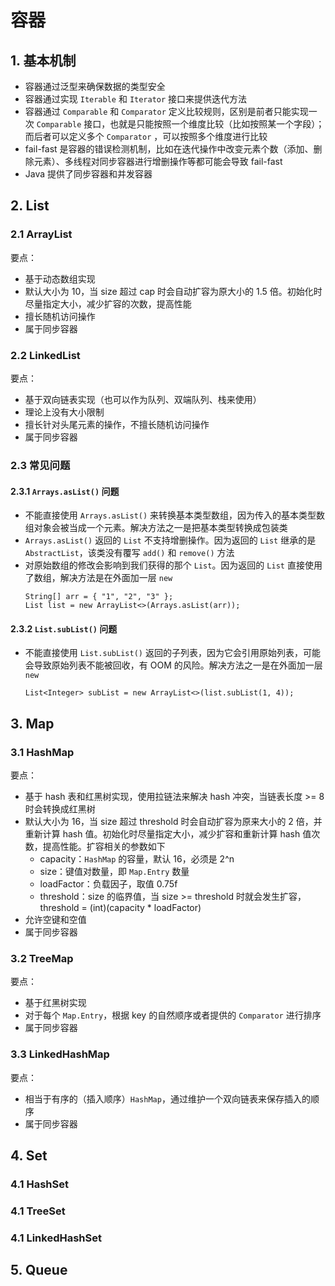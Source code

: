 # 容器

## 1. 基本机制

- 容器通过泛型来确保数据的类型安全
- 容器通过实现 `Iterable` 和 `Iterator` 接口来提供迭代方法
- 容器通过 `Comparable` 和 `Comparator` 定义比较规则，区别是前者只能实现一次 `Comparable` 接口，也就是只能按照一个维度比较（比如按照某一个字段）；而后者可以定义多个 `Comparator`
  ，可以按照多个维度进行比较
- fail-fast 是容器的错误检测机制，比如在迭代操作中改变元素个数（添加、删除元素）、多线程对同步容器进行增删操作等都可能会导致 fail-fast
- Java 提供了同步容器和并发容器

## 2. List

### 2.1 ArrayList

要点：

- 基于动态数组实现
- 默认大小为 10，当 size 超过 cap 时会自动扩容为原大小的 1.5 倍。初始化时尽量指定大小，减少扩容的次数，提高性能
- 擅长随机访问操作
- 属于同步容器

### 2.2 LinkedList

要点：

- 基于双向链表实现（也可以作为队列、双端队列、栈来使用）
- 理论上没有大小限制
- 擅长针对头尾元素的操作，不擅长随机访问操作
- 属于同步容器

### 2.3 常见问题

#### 2.3.1 `Arrays.asList()` 问题

- 不能直接使用 `Arrays.asList()` 来转换基本类型数组，因为传入的基本类型数组对象会被当成一个元素。解决方法之一是把基本类型转换成包装类
- `Arrays.asList()` 返回的 `List` 不支持增删操作。因为返回的 `List` 继承的是 `AbstractList`，该类没有覆写 `add()` 和 `remove()` 方法
- 对原始数组的修改会影响到我们获得的那个 `List`。因为返回的 `List` 直接使用了数组，解决方法是在外面加一层 `new`
  ```
  String[] arr = { "1", "2", "3" };
  List list = new ArrayList<>(Arrays.asList(arr));
  ```

#### 2.3.2 `List.subList()` 问题

- 不能直接使用 `List.subList()` 返回的子列表，因为它会引用原始列表，可能会导致原始列表不能被回收，有 OOM 的风险。解决方法之一是在外面加一层 `new`
  ```
  List<Integer> subList = new ArrayList<>(list.subList(1, 4));
  ```

## 3. Map

### 3.1 HashMap

要点：

- 基于 hash 表和红黑树实现，使用拉链法来解决 hash 冲突，当链表长度 >= 8 时会转换成红黑树
- 默认大小为 16，当 size 超过 threshold 时会自动扩容为原来大小的 2 倍，并重新计算 hash 值。初始化时尽量指定大小，减少扩容和重新计算 hash 值次数，提高性能。扩容相关的参数如下
    - capacity：`HashMap` 的容量，默认 16，必须是 2^n
    - size：键值对数量，即 `Map.Entry` 数量
    - loadFactor：负载因子，取值 0.75f
    - threshold：size 的临界值，当 size >= threshold 时就会发生扩容，threshold = (int)(capacity * loadFactor)
- 允许空键和空值
- 属于同步容器

### 3.2 TreeMap

要点：

- 基于红黑树实现
- 对于每个 `Map.Entry`，根据 key 的自然顺序或者提供的 `Comparator` 进行排序
- 属于同步容器

### 3.3 LinkedHashMap

要点：

- 相当于有序的（插入顺序）`HashMap`，通过维护一个双向链表来保存插入的顺序
- 属于同步容器

## 4. Set

### 4.1 HashSet

### 4.1 TreeSet

### 4.1 LinkedHashSet

## 5. Queue
